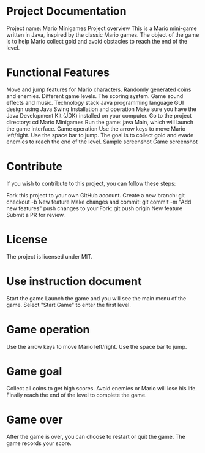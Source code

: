 # Project Documentation
Project name: Mario Minigames
Project overview
This is a Mario mini-game written in Java, inspired by the classic Mario games. The object of the game is to help Mario collect gold and avoid obstacles to reach the end of the level.

# Functional Features
Move and jump features for Mario characters.
Randomly generated coins and enemies.
Different game levels.
The scoring system.
Game sound effects and music.
Technology stack
Java programming language
GUI design using Java Swing
Installation and operation
Make sure you have the Java Development Kit (JDK) installed on your computer.
Go to the project directory: cd Mario Minigames
Run the game: java Main, which will launch the game interface.
Game operation
Use the arrow keys to move Mario left/right.
Use the space bar to jump.
The goal is to collect gold and evade enemies to reach the end of the level.
Sample screenshot
Game screenshot

# Contribute
If you wish to contribute to this project, you can follow these steps:

Fork this project to your own GitHub account.
Create a new branch: git checkout -b New feature
Make changes and commit: git commit -m "Add new features"
push changes to your Fork: git push origin New feature
Submit a PR for review.

# License
The project is licensed under MIT.

# Use instruction document
Start the game
Launch the game and you will see the main menu of the game.
Select "Start Game" to enter the first level.
# Game operation
Use the arrow keys to move Mario left/right.
Use the space bar to jump.
# Game goal
Collect all coins to get high scores.
Avoid enemies or Mario will lose his life.
Finally reach the end of the level to complete the game.
# Game over
After the game is over, you can choose to restart or quit the game.
The game records your score.